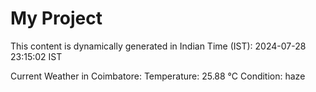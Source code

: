 # My Project

This content is dynamically generated in Indian Time (IST): 2024-07-28 23:15:02 IST


Current Weather in Coimbatore:
Temperature: 25.88 °C
Condition: haze
